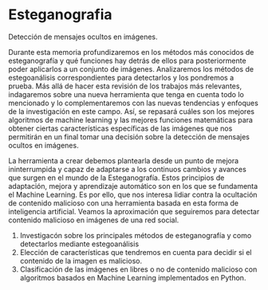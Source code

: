 # Esteganografia
Detección de mensajes ocultos en imágenes.

Durante esta memoria profundizaremos en los métodos más conocidos de esteganografía y qué funciones hay detrás de ellos para posteriormente poder aplicarlos a un conjunto de imágenes. Analizaremos los métodos de estegoanálisis correspondientes para detectarlos y los pondremos a prueba. Más allá de hacer esta revisión de los trabajos más relevantes, indagaremos sobre una nueva herramienta que tenga en cuenta todo lo mencionado y lo complementaremos con las nuevas tendencias y enfoques de la investigación en este campo. Así, se repasará cuáles son los mejores algoritmos de machine learning y las mejores funciones matemáticas para obtener ciertas características específicas de las imágenes que nos permitirán en un final tomar una decisión sobre la detección de mensajes ocultos en imágenes.

La herramienta a crear debemos plantearla desde un punto de mejora ininterrumpida y capaz de adaptarse a los continuos cambios y avances que surgen en el mundo de la Esteganografía. Estos principios de adaptación, mejora y aprendizaje automático son en los que se fundamenta el Machine Learning. Es por ello, que nos interesa lidiar contra la ocultación de contenido malicioso con una herramienta basada en esta forma de inteligencia artificial.
Veamos la aproximación que seguiremos para detectar contenido malicioso en imágenes de una red social.
1.  Investigacón sobre los principales métodos de esteganografía y como detectarlos mediante estegoanálisis
2.	Elección de características que tendremos en cuenta para decidir si el contenido de la imagen es malicioso.
3.	Clasificación de las imágenes en libres o no de contenido malicioso con algoritmos basados en Machine Learning implementados en Python.

